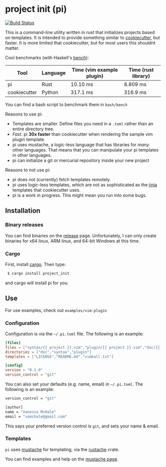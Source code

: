 # project init (pi)

[![Build Status](https://travis-ci.org/vmchale/project-init.svg?branch=master)](https://travis-ci.org/vmchale/project-init)

This is a command-line utility written in rust that initializes projects based
on templates.
It is intended to provide something similar to
[cookiecutter](https://github.com/audreyr/cookiecutter), but faster. It is
more limited that cookiecutter, but for most users this shouldnt matter. 

Cool benchmarks (with Haskell's [bench](https://github.com/Gabriel439/bench)):

| Tool | Language | Time (vim example plugin) | Time (rust library) |
| ---- | -------- | ------------------------- | ------------------- |
| pi | Rust | 10.10 ms | 8.809 ms
| cookiecutter | Python | 317.1 ms | 316.9 ms |

You can find a bash script to benchmark them in `bash/bench`

Reasons to use pi:
  - Templates are smaller. Define files you need in a `.toml` rather than an
    entire directory tree.
  - *Fast*. pi **30x faster** than cookiecutter when rendering the sample vim
    plugin template.
  - pi uses mustache, a logic-less language that has libraries for *many* other
    languages. That means that you can manipulate your pi templates in other
    languages.
  - pi can initialize a git or mercurial repository inside your new project

Reasons to not use pi:
  - pi does not (currently) fetch templates remotely.
  - pi uses logic-less templates, which are not as sophisticated as the
    [jinja](http://jinja.pocoo.org/) templates that cookiecutter uses.
  - pi is a work in progress. This might mean you run into some bugs.

## Installation

### Binary releases

You can find binaries on the 
[release](https://github.com/vmchale/project-init/releases) page. Unfortunately, 
I can only create binaries for x64 linux, ARM linux, and 64-bit Windows at this time.

### Cargo

First, install [cargo](https://rustup.rs/). Then type:

```bash
 $ cargo install project_init
```

and cargo will install pi for you. 

## Use

For use examples, check out `examples/vim-plugin`

### Configuration

Configuration is via the `~/.pi.toml` file. The following is an example:

```toml
[files]
files = ["syntax/{{ project }}.vim","plugin/{{ project }}.vim","doc/{{ project }}.txt"]
directories = ["doc","syntax","plugin"]
templates = ["LICENSE","README.md","vimball.txt"]

[config]
version = "0.1.0"
version_control = "git"
```

You can also set your defaults (e.g. name, email) in `~/.pi.toml`. The following is an example:

```bash
version_control = "git"

[author]
name = "Vanessa McHale"
email = "vamchale@gmail.com"
```

This says your preferred version control is `git`, and sets your name & email.

### Templates

`pi` uses [mustache](https://mustache.github.io/) for templating, via the
[rustache](https://github.com/rustache/rustache) crate.

You can find examples and help on the [mustache page](https://mustache.github.io/).
